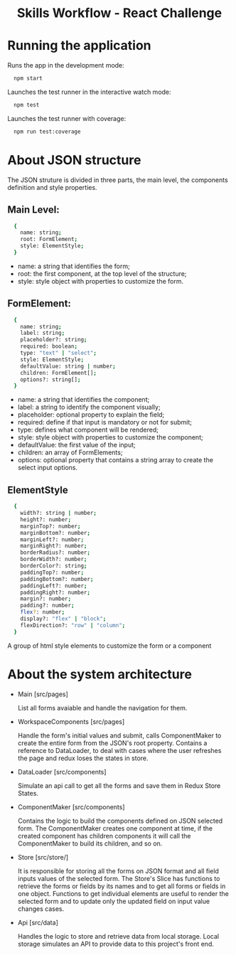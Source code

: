<h1 align="center">Skills Workflow - React Challenge</h1>

# Running the application

Runs the app in the development mode:

```sh
  npm start
```

Launches the test runner in the interactive watch mode:

```sh
  npm test
```

Launches the test runner with coverage:

```sh
  npm run test:coverage
```

# About JSON structure

The JSON struture is divided in three parts, the main level, the components definition and style properties.

## Main Level:

```sh
  {
    name: string;
    root: FormElement;
    style: ElementStyle;
  }
```

- name: a string that identifies the form;
- root: the first component, at the top level of the structure;
- style: style object with properties to customize the form.

## FormElement:

```sh
  {
    name: string;
    label: string;
    placeholder?: string;
    required: boolean;
    type: "text" | "select";
    style: ElementStyle;
    defaultValue: string | number;
    children: FormElement[];
    options?: string[];
  }
```

- name: a string that identifies the component;
- label: a string to identify the component visually;
- placeholder: optional property to explain the field;
- required: define if that input is mandatory or not for submit;
- type: defines what component will be rendered;
- style: style object with properties to customize the component;
- defaultValue: the first value of the input;
- children: an array of FormElements;
- options: optional property that contains a string array to create the select input options.

## ElementStyle

```sh
  {
    width?: string | number;
    height?: number;
    marginTop?: number;
    marginBottom?: number;
    marginLeft?: number;
    marginRight?: number;
    borderRadius?: number;
    borderWidth?: number;
    borderColor?: string;
    paddingTop?: number;
    paddingBottom?: number;
    paddingLeft?: number;
    paddingRight?: number;
    margin?: number;
    padding?: number;
    flex?: number;
    display?: "flex" | "block";
    flexDirection?: "row" | "column";
  }
```

A group of html style elements to customize the form or a component

# About the system architecture

- Main [src/pages]

  List all forms avaiable and handle the navigation for them.

- WorkspaceComponents [src/pages]

  Handle the form's initial values and submit, calls ComponentMaker to create the entire form from the JSON's root property. Contains a reference to DataLoader, to deal with cases where the user refreshes the page and redux loses the states in store.

- DataLoader [src/components]

  Simulate an api call to get all the forms and save them in Redux Store States.

- ComponentMaker [src/components]

  Contains the logic to build the components defined on JSON selected form. The ComponentMaker creates one component at time, if the created component has children components it will call the ComponentMaker to build its children, and so on.

- Store [src/store/]

  It is responsible for storing all the forms on JSON format and all field inputs values of the selected form. The Store's Slice has functions to retrieve the forms or fields by its names and to get all forms or fields in one object. Functions to get individual elements are useful to render the selected form and to update only the updated field on input value changes cases.

- Api [src/data]

  Handles the logic to store and retrieve data from local storage. Local storage simulates an API to provide data to this project's front end.

